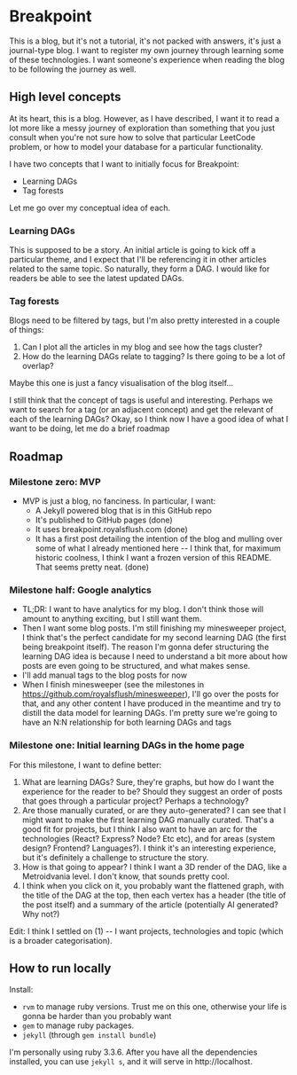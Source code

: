 # Breakpoint

This is a blog, but it's not a tutorial, it's not packed with answers, it's just
a journal-type blog. I want to register my own journey through learning some of 
these technologies. I want someone's experience when reading the blog to be
following the journey as well.

## High level concepts

At its heart, this is a blog. However, as I have described, I want it to read a
lot more like a messy journey of exploration than something that you just 
consult when you're not sure how to solve that particular LeetCode problem, or
how to model your database for a particular functionality.

I have two concepts that I want to initially focus for Breakpoint:

* Learning DAGs
* Tag forests

Let me go over my conceptual idea of each.

### Learning DAGs

This is supposed to be a story. An initial article is going to kick off a
particular theme, and I expect that I'll be referencing it in other articles
related to the same topic. So naturally, they form a DAG. I would like for
readers be able to see the latest updated DAGs.

### Tag forests

Blogs need to be filtered by tags, but I'm also pretty interested in a couple of
things:

1. Can I plot all the articles in my blog and see how the tags cluster?
2. How do the learning DAGs relate to tagging? Is there going to be a lot of 
   overlap?

Maybe this one is just a fancy visualisation of the blog itself...

I still think that the concept of tags is useful and interesting. Perhaps we
want to search for a tag (or an adjacent concept) and get the relevant of each
of the learning DAGs? Okay, so I think now I have a good idea of what I want to
be doing, let me do a brief roadmap

## Roadmap

### Milestone zero: MVP

* MVP is just a blog, no fanciness. In particular, I want:
  * A Jekyll powered blog that is in this GitHub repo
  * It's published to GitHub pages (done)
  * It uses breakpoint.royalsflush.com (done)
  * It has a first post detailing the intention of the blog and mulling over
    some of what I already mentioned here -- I think that, for maximum historic
    coolness, I think I want a frozen version of this README. That seems pretty
    neat. (done)

### Milestone half: Google analytics

* TL;DR: I want to have analytics for my blog. I don't think those will amount
  to anything exciting, but I still want them.
* Then I want some blog posts. I'm still finishing my minesweeper project, I
  think that's the perfect candidate for my second learning DAG (the first being
  breakpoint itself). The reason I'm gonna defer structuring the learning DAG
  idea is because I need to understand a bit more about how posts are even going
  to be structured, and what makes sense.
* I'll add manual tags to the blog posts for now
* When I finish minesweeper (see the milestones in
  https://github.com/royalsflush/minesweeper), I'll go over the posts for that,
  and any other content I have produced in the meantime and try to distill the
  data model for learning DAGs. I'm pretty sure we're going to have an N:N
  relationship for both learning DAGs and tags

### Milestone one: Initial learning DAGs in the home page

For this milestone, I want to define better:

1. What are learning DAGs? Sure, they're graphs, but how do I want the
   experience for the reader to be? Should they suggest an order of posts that
   goes through a particular project? Perhaps a technology?
2. Are those manually curated, or are they auto-generated? I can see that I
   might want to make the first learning DAG manually curated. That's a good fit
   for projects, but I think I also want to have an arc for the technologies
   (React? Express? Node? Etc etc), and for areas (system design? Frontend?
   Languages?). I think it's an interesting experience, but it's definitely a
   challenge to structure the story.
3. How is that going to appear? I think I want a 3D render of the DAG, like a
   Metroidvania level. I don't know, that sounds pretty cool.
4. I think when you click on it, you probably want the flattened graph, with
   the title of the DAG at the top, then each vertex has a header (the title of
   the post itself) and a summary of the article (potentially AI generated? Why
   not?)

Edit: I think I settled on (1) -- I want projects, technologies and topic (which
is a broader categorisation). 

## How to run locally

Install:

* `rvm` to manage ruby versions. Trust me on this one, otherwise your life is
gonna be harder than you probably want
* `gem` to manage ruby packages.
* `jekyll` (through `gem install bundle`)

I'm personally using ruby 3.3.6. After you have all the dependencies installed,
you can use `jekyll s`, and it will serve in http://localhost.
